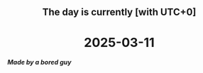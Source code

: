 <h2 align=center>The day is currently [with UTC+0]</h2>
<h1 align=center><!--TIME BEGIN-->2025-03-11<!--TIME END--></h1>
<h5>Made by a bored guy</h5>
